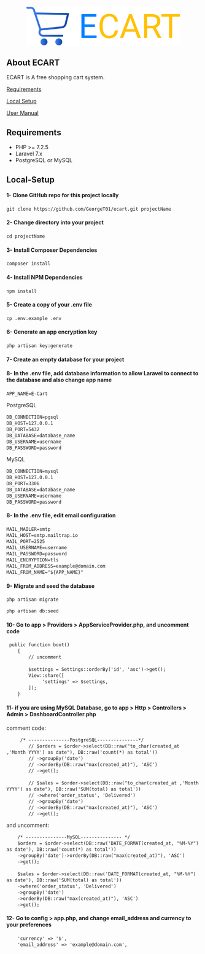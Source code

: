 <p align="center"><img src="https://raw.githubusercontent.com/GeorgeT01/ecart/master/redmecontent/ecart-banner.svg" width="400"></p>


## About ECART

ECART is A free shopping cart system.

[Requirements](#Requirements)

[Local Setup](#Local-Setup)

[User Manual](#userManul)


## Requirements

- PHP >= 7.2.5
- Laravel 7.x
- PostgreSQL or MySQL


## Local-Setup
#### 1- Clone GitHub repo for this project locally
```
git clone https://github.com/GeorgeT01/ecart.git projectName
```
#### 2- Change directory into your project
```
cd projectName
```
#### 3- Install Composer Dependencies
```
composer install
```
#### 4- Install NPM Dependencies
```
npm install
```
#### 5- Create a copy of your .env file
```
cp .env.example .env
```
#### 6- Generate an app encryption key
```
php artisan key:generate
```

#### 7- Create an empty database for your project

#### 8- In the .env file, add database information to allow Laravel to connect to the database and also change app name

```
APP_NAME=E-Cart
```
PostgreSQL
```
DB_CONNECTION=pgsql
DB_HOST=127.0.0.1
DB_PORT=5432
DB_DATABASE=database_name
DB_USERNAME=username
DB_PASSWORD=password
```

MySQL
```
DB_CONNECTION=mysql
DB_HOST=127.0.0.1
DB_PORT=3306
DB_DATABASE=database_name
DB_USERNAME=username
DB_PASSWORD=password
```
#### 8- In the .env file, edit email configuration
```
MAIL_MAILER=smtp
MAIL_HOST=smtp.mailtrap.io
MAIL_PORT=2525
MAIL_USERNAME=username
MAIL_PASSWORD=password
MAIL_ENCRYPTION=tls
MAIL_FROM_ADDRESS=example@domain.com
MAIL_FROM_NAME="${APP_NAME}"
```
#### 9- Migrate and seed the database
```
php artisan migrate
```
```
php artisan db:seed
```
#### 10- Go to app > Providers > AppServiceProvider.php, and uncomment code 
```
 public function boot()
    {
        // uncomment
        
        $settings = Settings::orderBy('id', 'asc')->get();
        View::share([
             'settings' => $settings,
        ]);
    }
```
#### 11- if you are using MySQL Database, go to app > Http > Controllers > Admin > DashboardController.php
comment code:
```
     /* ---------------PostgreSQL---------------*/
        // $orders = $order->select(DB::raw("to_char(created_at ,'Month YYYY') as date"), DB::raw('count(*) as total'))
        // ->groupBy('date')
        // ->orderBy(DB::raw("max(created_at)"), 'ASC')
        // ->get();

        // $sales = $order->select(DB::raw("to_char(created_at ,'Month YYYY') as date"), DB::raw('SUM(total) as total'))
        // ->where('order_status', 'Delivered')
        // ->groupBy('date')
        // ->orderBy(DB::raw("max(created_at)"), 'ASC')
        // ->get();
```
and uncomment: 
```
    /* ---------------MySQL--------------- */
    $orders = $order->select(DB::raw('DATE_FORMAT(created_at, "%M-%Y") as date'), DB::raw('count(*) as total'))
    ->groupBy('date')->orderBy(DB::raw("max(created_at)"), 'ASC')
    ->get();

    $sales = $order->select(DB::raw('DATE_FORMAT(created_at, "%M-%Y") as date'), DB::raw('SUM(total) as total'))
    ->where('order_status', 'Delivered')
    ->groupBy('date')
    ->orderBy(DB::raw("max(created_at)"), 'ASC')
    ->get();
```
#### 12- Go to config > app.php, and change email_address and currency to your preferences
```
    'currency' => '$',
    'email_address' => 'example@domain.com', 
```
